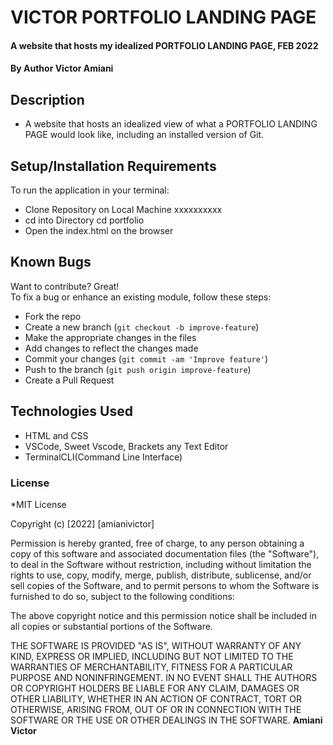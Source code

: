# VICTOR PORTFOLIO LANDING PAGE
#### A website that hosts my idealized PORTFOLIO LANDING PAGE, FEB 2022
#### By **Author Victor Amiani**
## Description
- A website that hosts an idealized view of what a PORTFOLIO LANDING PAGE would look like, including an installed version of Git.
## Setup/Installation Requirements
To run the application in your terminal:
- Clone Repository on Local Machine  xxxxxxxxxx
- cd into Directory  cd portfolio
- Open the index.html on the browser

## Known Bugs
Want to contribute? Great!  
To fix a bug or enhance an existing module, follow these steps:
- Fork the repo
- Create a new branch (`git checkout -b improve-feature`)
- Make the appropriate changes in the files
- Add changes to reflect the changes made
- Commit your changes (`git commit -am 'Improve feature'`)
- Push to the branch (`git push origin improve-feature`)
- Create a Pull Request
## Technologies Used
- HTML and CSS
- VSCode, Sweet Vscode, Brackets any Text Editor
- TerminalCLI(Command Line Interface)
### License
*MIT License

Copyright (c) [2022] [amianivictor]

Permission is hereby granted, free of charge, to any person obtaining a copy
of this software and associated documentation files (the "Software"), to deal
in the Software without restriction, including without limitation the rights
to use, copy, modify, merge, publish, distribute, sublicense, and/or sell
copies of the Software, and to permit persons to whom the Software is
furnished to do so, subject to the following conditions:

The above copyright notice and this permission notice shall be included in all
copies or substantial portions of the Software.

THE SOFTWARE IS PROVIDED "AS IS", WITHOUT WARRANTY OF ANY KIND, EXPRESS OR
IMPLIED, INCLUDING BUT NOT LIMITED TO THE WARRANTIES OF MERCHANTABILITY,
FITNESS FOR A PARTICULAR PURPOSE AND NONINFRINGEMENT. IN NO EVENT SHALL THE
AUTHORS OR COPYRIGHT HOLDERS BE LIABLE FOR ANY CLAIM, DAMAGES OR OTHER
LIABILITY, WHETHER IN AN ACTION OF CONTRACT, TORT OR OTHERWISE, ARISING FROM,
OUT OF OR IN CONNECTION WITH THE SOFTWARE OR THE USE OR OTHER DEALINGS IN THE
SOFTWARE. **Amiani Victor**
